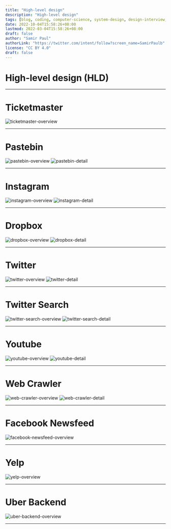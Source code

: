 ```yaml
---
title: "High-level design"
description: "High-level design"
tags: [blog, coding, computer-science, system-design, design-interview, preparation]
date: 2022-10-04T15:58:26+08:00
lastmod: 2022-03-04T15:58:26+08:00
draft: false
author: "Samir Paul"
authorLink: "https://twitter.com/intent/follow?screen_name=SamirPaulb"
license: "CC BY 4.0"
draft: false
---
```


# High-level design (HLD)

---

# Ticketmaster

![ticketmaster-overview](/assets/img/system-design/ticketmaster-overview.png)

---

# Pastebin

![pastebin-overview](/assets/img/system-design/pastebin-overview.png)
![pastebin-detail](/assets/img/system-design/pastebin-detail.png)

---


# Instagram

![instagram-overview](/assets/img/system-design/instagram-overview.png)
![instagram-detail](/assets/img/system-design/instagram-detail.png)


---


# Dropbox

![dropbox-overview](/assets/img/system-design/dropbox-overview.png)
![dropbox-detail](/assets/img/system-design/dropbox-detail.png)


---


# Twitter

![twitter-overview](/assets/img/system-design/twitter-overview.png)
![twitter-detail](/assets/img/system-design/twitter-detail.png)


---


# Twitter Search

![twitter-search-overview](/assets/img/system-design/twitter-search-overview.png)
![twitter-search-detail](/assets/img/system-design/twitter-search-detail.png)


---


# Youtube

![youtube-overview](/assets/img/system-design/youtube-overview.png)
![youtube-detail](/assets/img/system-design/youtube-detail.png)


---


# Web Crawler

![web-crawler-overview](/assets/img/system-design/web-crawler-overview.png)
![web-crawler-detail](/assets/img/system-design/web-crawler-detail.png)


---


# Facebook Newsfeed

![facebook-newsfeed-overview](/assets/img/system-design/facebook-newsfeed-overview.png)



---


# Yelp

![yelp-overview](/assets/img/system-design/yelp-overview.png)


---


# Uber Backend

![uber-backend-overview](/assets/img/system-design/uber-backend-overview.png)


---

<script async src="https://pagead2.googlesyndication.com/pagead/js/adsbygoogle.js?client=ca-pub-8274401353019049"
     crossorigin="anonymous"></script>
<!-- Display ads -->
<ins class="adsbygoogle"
     style="display:block"
     data-ad-client="ca-pub-8274401353019049"
     data-ad-slot="5522300086"
     data-ad-format="auto"
     data-full-width-responsive="true"></ins>
<script>
     (adsbygoogle = window.adsbygoogle || []).push({});
</script>